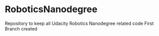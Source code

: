 # RoboticsNanodegree
Repository to keep all Udacity Robotics Nanodegree related code
First Branch created 

